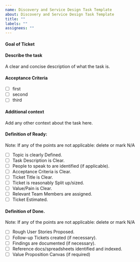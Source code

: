 ```yaml
---
name: Discovery and Service Design Task Template
about: Discovery and Service Design Task Template
title: ""
labels: ""
assignees: ""
---
```


#### Goal of Ticket

#### Describe the task

A clear and concise description of what the task is.

#### Acceptance Criteria

- [ ] first
- [ ] second
- [ ] third

#### Additional context

Add any other context about the task here.

#### Definition of Ready:

Note: If any of the points are not applicable: delete or mark N/A

- [ ] Topic is clearly Defined.
- [ ] Task Description is Clear.
- [ ] People to speak to are identified (if applicable).
- [ ] Acceptance Criteria is Clear.
- [ ] Ticket Title is Clear.
- [ ] Ticket is reasonably Split up/sized.
- [ ] Value/Pain is Clear.
- [ ] Relevant Team Members are assigned.
- [ ] Ticket Estimated.

#### Definition of Done.

Note: If any of the points are not applicable: delete or mark N/A

- [ ] Rough User Stories Proposed.
- [ ] Follow-up Tickets created (if necessary).
- [ ] Findings are documented (if necessary).
- [ ] Reference docs/spreadsheets identified and indexed.
- [ ] Value Proposition Canvas (if required)
